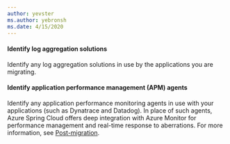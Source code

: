 ```yaml
---
author: yevster
ms.author: yebronsh
ms.date: 4/15/2020
---
```


#### Identify log aggregation solutions

Identify any log aggregation solutions in use by the applications you are migrating.

#### Identify application performance management (APM) agents

Identify any application performance monitoring agents in use with your applications (such as Dynatrace and Datadog). In place of such agents, Azure Spring Cloud offers deep integration with Azure Monitor for performance management and real-time response to aberrations. For more information, see [Post-migration](#post-migration).
